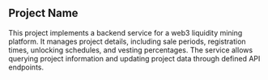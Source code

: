 ## Project Name
This project implements a backend service for a web3 liquidity mining platform. It manages project details, including sale periods, registration times, unlocking schedules, and vesting percentages. The service allows querying project information and updating project data through defined API endpoints.
